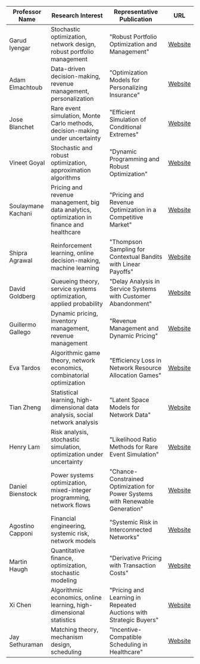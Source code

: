 
| Professor Name     | Research Interest                                                                          | Representative Publication                                                    | URL                                                             |
| ------------------ | ------------------------------------------------------------------------------------------ | ----------------------------------------------------------------------------- | --------------------------------------------------------------- |
| Garud Iyengar      | Stochastic optimization, network design, robust portfolio management                       | "Robust Portfolio Optimization and Management"                                | [Website](https://ieor.columbia.edu/faculty/garud-iyengar)      |
| Adam Elmachtoub    | Data-driven decision-making, revenue management, personalization                           | "Optimization Models for Personalizing Insurance"                             | [Website](https://ieor.columbia.edu/faculty/adam-elmachtoub)    |
| Jose Blanchet      | Rare event simulation, Monte Carlo methods, decision-making under uncertainty              | "Efficient Simulation of Conditional Extremes"                                | [Website](https://ieor.columbia.edu/faculty/jose-blanchet)      |
| Vineet Goyal       | Stochastic and robust optimization, approximation algorithms                               | "Dynamic Programming and Robust Optimization"                                 | [Website](https://ieor.columbia.edu/faculty/vineet-goyal)       |
| Soulaymane Kachani | Pricing and revenue management, big data analytics, optimization in finance and healthcare | "Pricing and Revenue Optimization in a Competitive Market"                    | [Website](https://ieor.columbia.edu/faculty/soulaymane-kachani) |
| Shipra Agrawal     | Reinforcement learning, online decision-making, machine learning                           | "Thompson Sampling for Contextual Bandits with Linear Payoffs"                | [Website](https://ieor.columbia.edu/faculty/shipra-agrawal)     |
| David Goldberg     | Queueing theory, service systems optimization, applied probability                         | "Delay Analysis in Service Systems with Customer Abandonment"                 | [Website](https://ieor.columbia.edu/faculty/david-goldberg)     |
| Guillermo Gallego  | Dynamic pricing, inventory management, revenue management                                  | "Revenue Management and Dynamic Pricing"                                      | [Website](https://ieor.columbia.edu/faculty/guillermo-gallego)  |
| Eva Tardos         | Algorithmic game theory, network economics, combinatorial optimization                     | "Efficiency Loss in Network Resource Allocation Games"                        | [Website](https://www.cs.cornell.edu/~eva/)                     |
| Tian Zheng         | Statistical learning, high-dimensional data analysis, social network analysis              | "Latent Space Models for Network Data"                                        | [Website](https://statistics.columbia.edu/content/tian-zheng)   |
| Henry Lam          | Risk analysis, stochastic simulation, optimization under uncertainty                       | "Likelihood Ratio Methods for Rare Event Simulation"                          | [Website](https://ieor.columbia.edu/faculty/henry-lam)          |
| Daniel Bienstock   | Power systems optimization, mixed-integer programming, network flows                       | "Chance-Constrained Optimization for Power Systems with Renewable Generation" | [Website](https://ieor.columbia.edu/faculty/daniel-bienstock)   |
| Agostino Capponi   | Financial engineering, systemic risk, network models                                       | "Systemic Risk in Interconnected Networks"                                    | [Website](https://ieor.columbia.edu/faculty/agostino-capponi)   |
| Martin Haugh       | Quantitative finance, optimization, stochastic modeling                                    | "Derivative Pricing with Transaction Costs"                                   | [Website](https://ieor.columbia.edu/faculty/martin-haugh)       |
| Xi Chen            | Algorithmic economics, online learning, high-dimensional statistics                        | "Pricing and Learning in Repeated Auctions with Strategic Buyers"             | [Website](https://ieor.columbia.edu/faculty/xi-chen)            |
| Jay Sethuraman     | Matching theory, mechanism design, scheduling                                              | "Incentive-Compatible Scheduling in Healthcare"                               | [Website](https://ieor.columbia.edu/faculty/jay-sethuraman)     |
